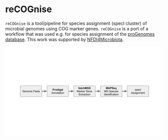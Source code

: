 reCOGnise
=========

`reCOGnise` is a tool/pipeline for species assignment (specI cluster) of microbial genomes using COG marker genes. `reCOGnise` is a port of a workflow that was used e.g. for species assignment of the [proGenomes database](https://progenomes.embl.de). This work was supported by [NFDI4Microbiota](https://nfdi4microbiota.de/).


![reCOGnise Workflow Diagram](docs/reCOGnise_workflow.svg)